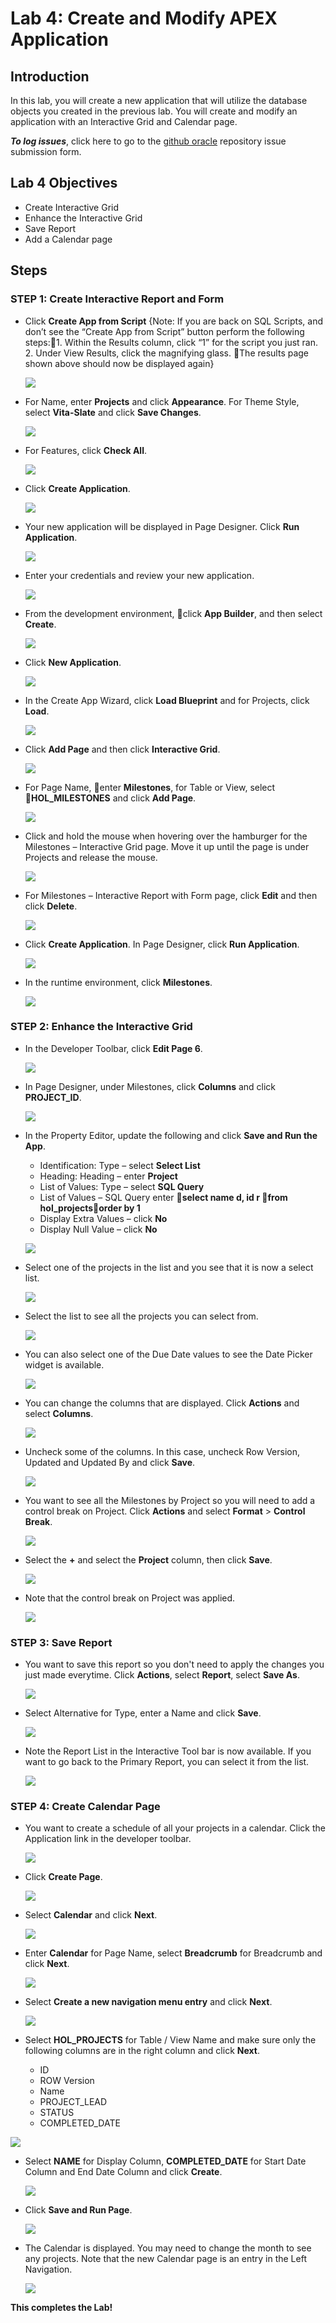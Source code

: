 # Lab 4: Create and Modify APEX Application

## Introduction

In this lab, you will create a new application that will utilize the database objects you created in the previous lab. You will create and modify an application with an Interactive Grid and Calendar page.

***To log issues***, click here to go to the [github oracle](https://github.com/oracle/learning-library/issues/new) repository issue submission form.

## Lab 4 Objectives

- Create Interactive Grid
- Enhance the Interactive Grid
- Save Report
- Add a Calendar page

## Steps

### **STEP 1:** Create Interactive Report and Form

- Click **Create App from Script**
{Note: If you are back on SQL Scripts, and don’t see the “Create App from Script” button perform the following steps:1. Within the Results column, click “1” for the script you just ran. 2. Under View Results, click the magnifying glass. The results page shown above should now be displayed again}

  ![](images/Lab400/001.png)

- For Name, enter **Projects** and click **Appearance**. For Theme Style, select **Vita-Slate** and click **Save Changes**.

  ![](images/Lab400/002.png)

- For Features, click **Check All**.

  ![](images/Lab400/003.png)

- Click **Create Application**.

  ![](images/Lab400/004.png)

- Your new application will be displayed in Page Designer. Click **Run Application**.

  ![](images/Lab400/005.png)

- Enter your credentials and review your new application.

  ![](images/Lab400/006.png)

- From the development environment, click **App Builder**, and then select **Create**.

  ![](images/Lab400/007.png)

- Click **New Application**.

  ![](images/Lab400/021.png)

- In the Create App Wizard, click **Load Blueprint** and for Projects, click **Load**. 

  ![](images/Lab400/008.png)

- Click **Add Page** and then click **Interactive Grid**.

  ![](images/Lab400/009.png)

- For Page Name, enter **Milestones**, for Table or View, select **HOL_MILESTONES** and click **Add Page**.

  ![](images/Lab400/010.png)

- Click and hold the mouse when hovering over the hamburger for the Milestones – Interactive Grid page. Move it up until the page is under Projects and release the mouse.

  ![](images/Lab400/011.png)

- For Milestones – Interactive Report with Form page, click **Edit** and then click **Delete**.

  ![](images/Lab400/012.png)

- Click **Create Application**. In Page Designer, click **Run Application**.

  ![](images/Lab400/013.png)

- In the runtime environment, click **Milestones**.

  ![](images/Lab400/014.png)

### **STEP 2:** Enhance the Interactive Grid

- In the Developer Toolbar, click **Edit Page 6**.

  ![](images/Lab400/015.png)

- In Page Designer, under Milestones, click **Columns** and click **PROJECT_ID**.

  ![](images/Lab400/016.png)

- In the Property Editor, update the following and click **Save and Run the App**.
  -  Identification: Type – select **Select List**
  -  Heading: Heading – enter **Project**
  -  List of Values: Type – select **SQL Query**
  -  List of Values – SQL Query enter **select name d, id r from hol_projectsorder by 1**
  -  Display Extra Values – click **No**
  -  Display Null Value – click **No** 

  ![](images/Lab400/017.png)

- Select one of the projects in the list and you see that it is now a select list.

  ![](images/Lab400/022.png)

- Select the list to see all the projects you can select from.

  ![](images/Lab400/023.png)

- You can also select one of the Due Date values to see the Date Picker widget is available.

  ![](images/Lab400/024.png)

- You can change the columns that are displayed. Click **Actions** and select **Columns**.

  ![](images/Lab400/025.png)

- Uncheck some of the columns. In this case, uncheck Row Version, Updated and Updated By and click **Save**.

  ![](images/Lab400/026.png)

- You want to see all the Milestones by Project so you will need to add a control break on Project. Click **Actions** and select **Format** > **Control Break**.

  ![](images/Lab400/027.png)

- Select the **+** and select the **Project** column, then click **Save**.

  ![](images/Lab400/028.png)

- Note that the control break on Project was applied.

  ![](images/Lab400/031.png)

### **STEP 3:** Save Report

- You want to save this report so you don't need to apply the changes you just made everytime. Click **Actions**, select **Report**, select **Save As**.

  ![](images/Lab400/029.png)

- Select Alternative for Type, enter a Name and click **Save**.

  ![](images/Lab400/030.png)

- Note the Report List in the Interactive Tool bar is now available. If you want to go back to the Primary Report, you can select it from the list.

  ![](images/Lab400/031.png)

### **STEP 4:** Create Calendar Page

- You want to create a schedule of all your projects in a calendar. Click the Application link in the developer toolbar.

  ![](images/Lab400/032.png)

- Click **Create Page**.

  ![](images/Lab400/033.png)

- Select **Calendar** and click **Next**.

  ![](images/Lab400/034.png)

- Enter **Calendar** for Page Name, select **Breadcrumb** for Breadcrumb and click **Next**.

  ![](images/Lab400/035.png)

- Select **Create a new navigation menu entry** and click **Next**.

  ![](images/Lab400/036.png)

 - Select **HOL_PROJECTS** for Table / View Name and make sure only the following columns are in the right column and click **Next**.

   - ID
   - ROW Version
   - Name
   - PROJECT_LEAD
   - STATUS
   - COMPLETED_DATE

  ![](images/Lab400/037.png) 

- Select **NAME** for Display Column, **COMPLETED_DATE** for Start Date Column and End Date Column and click **Create**.

  ![](images/Lab400/038.png)

- Click **Save and Run Page**.

  ![](images/Lab400/039.png)

- The Calendar is displayed. You may need to change the month to see any projects. Note that the new Calendar page is an entry in the Left Navigation.

  ![](images/Lab400/040.png)

**This completes the Lab!**

